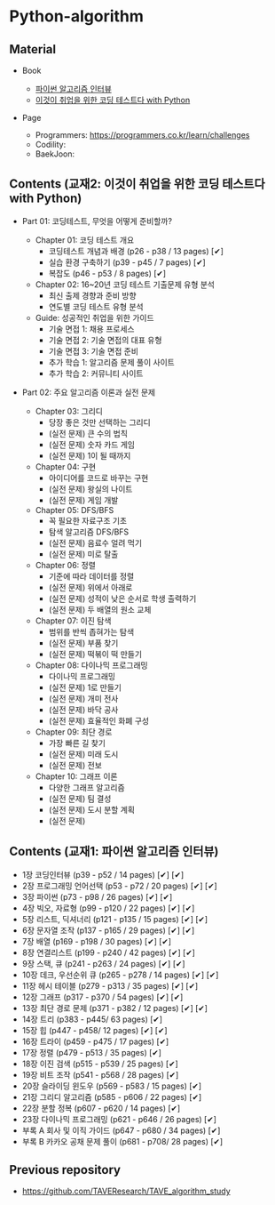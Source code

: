 # Python-algorithm

## Material

- Book
  - [파이썬 알고리즘 인터뷰](https://github.com/onlybooks/algorithm-interview) 
  - [이것이 취업을 위한 코딩 테스트다 with Python](https://github.com/ndb796/python-for-coding-test)

- Page
  - Programmers: https://programmers.co.kr/learn/challenges
  - Codility:
  - BaekJoon: 


## Contents (교재2: 이것이 취업을 위한 코딩 테스트다 with Python)

- Part 01: 코딩테스트, 무엇을 어떻게 준비할까?
  - Chapter 01: 코딩 테스트 개요
    - 코딩테스트 개념과 배경 (p26 - p38 / 13 pages) [✔]
    - 실습 환경 구축하기 (p39 - p45 / 7 pages) [✔]
    - 복잡도 (p46 - p53 / 8 pages) [✔]
  - Chapter 02: 16~20년 코딩 테스트 기출문제 유형 분석
    - 최신 출제 경향과 준비 방향
    - 연도별 코딩 테스트 유형 분석
  - Guide: 성공적인 취업을 위한 가이드
    - 기술 면접 1: 채용 프로세스
    - 기술 면접 2: 기술 면접의 대표 유형
    - 기술 면접 3: 기술 면접 준비
    - 추가 학습 1: 알고리즘 문제 풀이 사이트
    - 추가 학습 2: 커뮤니티 사이트
  
- Part 02: 주요 알고리즘 이론과 실전 문제
  - Chapter 03: 그리디
    - 당장 좋은 것만 선택하는 그리디
    - (실전 문제) 큰 수의 법칙
    - (실전 문제) 숫자 카드 게임
    - (실전 문제) 1이 될 때까지
  - Chapter 04: 구현
    - 아이디어를 코드로 바꾸는 구현
    - (실전 문제) 왕실의 나이트
    - (실전 문제) 게임 개발
  - Chapter 05: DFS/BFS
    - 꼭 필요한 자료구조 기초
    - 탐색 알고리즘 DFS/BFS
    - (실전 문제) 음료수 얼려 먹기
    - (실전 문제) 미로 탈출
  - Chapter 06: 정렬
    - 기준에 따라 데이터를 정렬
    - (실전 문제) 위에서 아래로
    - (실전 문제) 성적이 낮은 순서로 학생 출력하기
    - (실전 문제) 두 배열의 원소 교체    
  - Chapter 07: 이진 탐색
    - 범위를 반씩 좁혀가는 탐색
    - (실전 문제) 부품 찾기
    - (실전 문제) 떡볶이 떡 만들기 
  - Chapter 08: 다이나믹 프로그래밍
    - 다이나믹 프로그래밍
    - (실전 문제) 1로 만들기
    - (실전 문제) 개미 전사
    - (실전 문제) 바닥 공사
    - (실전 문제) 효율적인 화폐 구성  
  - Chapter 09: 최단 경로
    - 가장 빠른 길 찾기
    - (실전 문제) 미래 도시
    - (실전 문제) 전보 
  - Chapter 10: 그래프 이론
    - 다양한 그래프 알고리즘
    - (실전 문제) 팀 결성
    - (실전 문제) 도시 분할 계획
    - (실전 문제) 


## Contents (교재1: 파이썬 알고리즘 인터뷰)

- 1장   코딩인터뷰 (p39 - p52 / 14 pages) [✔] [✔]
- 2장   프로그래밍 언어선택 (p53 - p72 / 20 pages) [✔] [✔]
- 3장   파이썬 (p73 - p98 / 26 pages) [✔] [✔]
- 4장   빅오, 자료형 (p99 - p120 / 22 pages) [✔] [✔]
- 5장   리스트, 딕셔너리 (p121 - p135 / 15 pages) [✔] [✔]
- 6장   문자열 조작 (p137 - p165 / 29 pages) [✔] [✔]
- 7장   배열 (p169 - p198 / 30 pages) [✔] [✔]
- 8장   연결리스트 (p199 - p240 / 42 pages) [✔] [✔]
- 9장   스택, 큐 (p241 - p263 / 24 pages) [✔] [✔]
- 10장   데크, 우선순위 큐 (p265 - p278 / 14 pages) [✔] [✔]
- 11장   헤시 테이블 (p279 - p313 / 35 pages) [✔] [✔]
- 12장   그래프 (p317 - p370 / 54 pages) [✔] [✔]
- 13장   최단 경로 문제 (p371 - p382 / 12 pages) [✔] [✔]
- 14장   트리 (p383 - p445/ 63 pages) [✔]
- 15장   힙 (p447 - p458/ 12 pages) [✔] [✔]
- 16장   트라이 (p459 - p475 / 17 pages) [✔]
- 17장   정렬 (p479 - p513 / 35 pages) [✔]
- 18장   이진 검색 (p515 - p539 / 25 pages) [✔]
- 19장   비트 조작 (p541 - p568 / 28 pages) [✔]
- 20장   슬라이딩 윈도우 (p569 - p583 / 15 pages) [✔]
- 21장   그리디 알고리즘 (p585 - p606 / 22 pages) [✔]
- 22장   분할 정복 (p607 - p620 / 14 pages) [✔]
- 23장   다이나믹 프로그래밍 (p621 - p646 / 26 pages) [✔]
- 부록 A   회사 및 이직 가이드 (p647 - p680 / 34 pages) [✔]
- 부록 B   카카오 공채 문제 풀이 (p681 - p708/ 28 pages) [✔]


## Previous repository

- https://github.com/TAVEResearch/TAVE_algorithm_study
